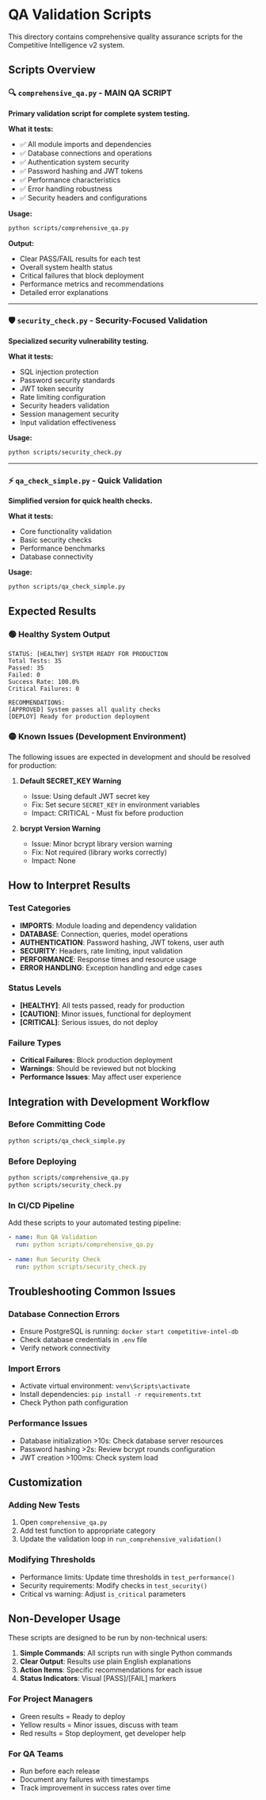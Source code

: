 # QA Validation Scripts

This directory contains comprehensive quality assurance scripts for the Competitive Intelligence v2 system.

## Scripts Overview

### 🔍 `comprehensive_qa.py` - **MAIN QA SCRIPT**
**Primary validation script for complete system testing.**

**What it tests:**
- ✅ All module imports and dependencies
- ✅ Database connections and operations
- ✅ Authentication system security
- ✅ Password hashing and JWT tokens
- ✅ Performance characteristics
- ✅ Error handling robustness
- ✅ Security headers and configurations

**Usage:**
```bash
python scripts/comprehensive_qa.py
```

**Output:**
- Clear PASS/FAIL results for each test
- Overall system health status
- Critical failures that block deployment
- Performance metrics and recommendations
- Detailed error explanations

---

### 🛡️ `security_check.py` - Security-Focused Validation
**Specialized security vulnerability testing.**

**What it tests:**
- SQL injection protection
- Password security standards
- JWT token security
- Rate limiting configuration
- Security headers validation
- Session management security
- Input validation effectiveness

**Usage:**
```bash
python scripts/security_check.py
```

---

### ⚡ `qa_check_simple.py` - Quick Validation
**Simplified version for quick health checks.**

**What it tests:**
- Core functionality validation
- Basic security checks
- Performance benchmarks
- Database connectivity

**Usage:**
```bash
python scripts/qa_check_simple.py
```

## Expected Results

### 🟢 Healthy System Output
```
STATUS: [HEALTHY] SYSTEM READY FOR PRODUCTION
Total Tests: 35
Passed: 35
Failed: 0
Success Rate: 100.0%
Critical Failures: 0

RECOMMENDATIONS:
[APPROVED] System passes all quality checks
[DEPLOY] Ready for production deployment
```

### 🟡 Known Issues (Development Environment)
The following issues are expected in development and should be resolved for production:

1. **Default SECRET_KEY Warning**
   - Issue: Using default JWT secret key
   - Fix: Set secure `SECRET_KEY` in environment variables
   - Impact: CRITICAL - Must fix before production

2. **bcrypt Version Warning**
   - Issue: Minor bcrypt library version warning
   - Fix: Not required (library works correctly)
   - Impact: None

## How to Interpret Results

### Test Categories
- **IMPORTS**: Module loading and dependency validation
- **DATABASE**: Connection, queries, model operations
- **AUTHENTICATION**: Password hashing, JWT tokens, user auth
- **SECURITY**: Headers, rate limiting, input validation
- **PERFORMANCE**: Response times and resource usage
- **ERROR HANDLING**: Exception handling and edge cases

### Status Levels
- **[HEALTHY]**: All tests passed, ready for production
- **[CAUTION]**: Minor issues, functional for deployment
- **[CRITICAL]**: Serious issues, do not deploy

### Failure Types
- **Critical Failures**: Block production deployment
- **Warnings**: Should be reviewed but not blocking
- **Performance Issues**: May affect user experience

## Integration with Development Workflow

### Before Committing Code
```bash
python scripts/qa_check_simple.py
```

### Before Deploying
```bash
python scripts/comprehensive_qa.py
python scripts/security_check.py
```

### In CI/CD Pipeline
Add these scripts to your automated testing pipeline:
```yaml
- name: Run QA Validation
  run: python scripts/comprehensive_qa.py
  
- name: Run Security Check  
  run: python scripts/security_check.py
```

## Troubleshooting Common Issues

### Database Connection Errors
- Ensure PostgreSQL is running: `docker start competitive-intel-db`
- Check database credentials in `.env` file
- Verify network connectivity

### Import Errors
- Activate virtual environment: `venv\Scripts\activate`
- Install dependencies: `pip install -r requirements.txt`
- Check Python path configuration

### Performance Issues
- Database initialization >10s: Check database server resources
- Password hashing >2s: Review bcrypt rounds configuration
- JWT creation >100ms: Check system load

## Customization

### Adding New Tests
1. Open `comprehensive_qa.py`
2. Add test function to appropriate category
3. Update the validation loop in `run_comprehensive_validation()`

### Modifying Thresholds
- Performance limits: Update time thresholds in `test_performance()`
- Security requirements: Modify checks in `test_security()`
- Critical vs warning: Adjust `is_critical` parameters

## Non-Developer Usage

These scripts are designed to be run by non-technical users:

1. **Simple Commands**: All scripts run with single Python commands
2. **Clear Output**: Results use plain English explanations
3. **Action Items**: Specific recommendations for each issue
4. **Status Indicators**: Visual [PASS]/[FAIL] markers

### For Project Managers
- Green results = Ready to deploy
- Yellow results = Minor issues, discuss with team
- Red results = Stop deployment, get developer help

### For QA Teams
- Run before each release
- Document any failures with timestamps
- Track improvement in success rates over time